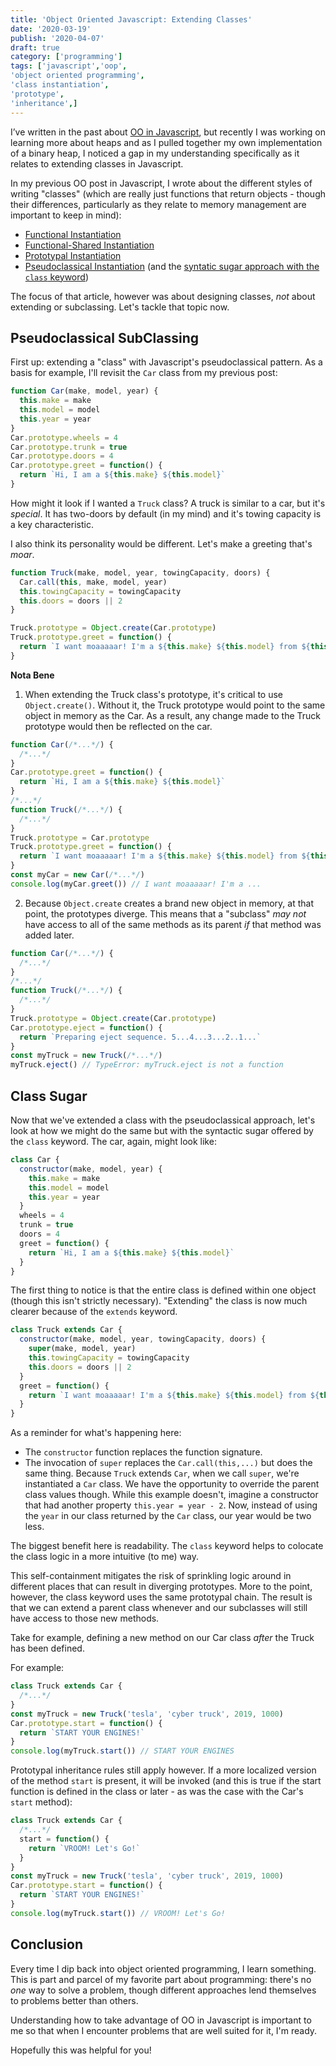```yaml
---
title: 'Object Oriented Javascript: Extending Classes'
date: '2020-03-19'
publish: '2020-04-07'
draft: true
category: ['programming']
tags: ['javascript','oop',
'object oriented programming',
'class instantiation',
'prototype',
'inheritance',]
---
```


I’ve written in the past about [OO in Javascript](../../2019-02-18/object-oriented-javascript/), but recently I was working on learning more about heaps and as I pulled together my own implementation of a binary heap, I noticed a gap in my understanding specifically as it relates to extending classes in Javascript.

In my previous OO post in Javascript, I wrote about the different styles of writing "classes" (which are really just functions that return objects - though their differences, particularly as they relate to memory management are important to keep in mind):

- [Functional Instantiation](../../blog/2019-02-18/object-oriented-javascript/#functional-instantiation-pattern)
- [Functional-Shared Instantiation](../../blog/2019-02-18/object-oriented-javascript/#functional-shared-instantiation-pattern)
- [Prototypal Instantiation](../../blog/2019-02-18/object-oriented-javascript/#prototypal-instantiation-pattern)
- [Pseudoclassical Instantiation](../../blog/2019-02-18/object-oriented-javascript/#pseudoclassical) (and the [syntatic sugar approach with the `class` keyword](https://stephencharlesweiss.com/blog/2019-02-18/object-oriented-javascript/#lets-add-sugar-es6-class-and-new))

The focus of that article, however was about designing classes, _not_ about extending or subclassing. Let's tackle that topic now.

## Pseudoclassical SubClassing

First up: extending a "class" with Javascript's pseudoclassical pattern. As a basis for example, I'll revisit the `Car` class from my previous post:

```javascript
function Car(make, model, year) {
  this.make = make
  this.model = model
  this.year = year
}
Car.prototype.wheels = 4
Car.prototype.trunk = true
Car.prototype.doors = 4
Car.prototype.greet = function() {
  return `Hi, I am a ${this.make} ${this.model}`
}
```

How might it look if I wanted a `Truck` class? A truck is similar to a car, but it's _special_. It has two-doors by default (in my mind) and it's towing capacity is a key characteristic.

I also think its personality would be different. Let's make a greeting that's _moar_.

```javascript
function Truck(make, model, year, towingCapacity, doors) {
  Car.call(this, make, model, year)
  this.towingCapacity = towingCapacity
  this.doors = doors || 2
}

Truck.prototype = Object.create(Car.prototype)
Truck.prototype.greet = function() {
  return `I want moaaaaar! I'm a ${this.make} ${this.model} from ${this.year}`
}
```

**Nota Bene**

1. When extending the Truck class's prototype, it's critical to use `Object.create()`. Without it, the Truck prototype would point to the same object in memory as the Car. As a result, any change made to the Truck prototype would then be reflected on the car.

```javascript
function Car(/*...*/) {
  /*...*/
}
Car.prototype.greet = function() {
  return `Hi, I am a ${this.make} ${this.model}`
}
/*...*/
function Truck(/*...*/) {
  /*...*/
}
Truck.prototype = Car.prototype
Truck.prototype.greet = function() {
  return `I want moaaaaar! I'm a ${this.make} ${this.model} from ${this.year}`
}
const myCar = new Car(/*...*/)
console.log(myCar.greet()) // I want moaaaaar! I'm a ...
```

2. Because `Object.create` creates a brand new object in memory, at that point, the prototypes diverge. This means that a "subclass" _may not_ have access to all of the same methods as its parent _if_ that method was added later.

```javascript
function Car(/*...*/) {
  /*...*/
}
/*...*/
function Truck(/*...*/) {
  /*...*/
}
Truck.prototype = Object.create(Car.prototype)
Car.prototype.eject = function() {
  return `Preparing eject sequence. 5...4...3...2..1...`
}
const myTruck = new Truck(/*...*/)
myTruck.eject() // TypeError: myTruck.eject is not a function
```

## Class Sugar

Now that we've extended a class with the pseudoclassical approach, let's look at how we might do the same but with the syntactic sugar offered by the `class` keyword. The car, again, might look like:

```javascript
class Car {
  constructor(make, model, year) {
    this.make = make
    this.model = model
    this.year = year
  }
  wheels = 4
  trunk = true
  doors = 4
  greet = function() {
    return `Hi, I am a ${this.make} ${this.model}`
  }
}
```

The first thing to notice is that the entire class is defined within one object (though this isn't strictly necessary). "Extending" the class is now much clearer because of the `extends` keyword.

```javascript
class Truck extends Car {
  constructor(make, model, year, towingCapacity, doors) {
    super(make, model, year)
    this.towingCapacity = towingCapacity
    this.doors = doors || 2
  }
  greet = function() {
    return `I want moaaaaar! I'm a ${this.make} ${this.model} from ${this.year}`
  }
}
```

As a reminder for what's happening here:

- The `constructor` function replaces the function signature.
- The invocation of `super` replaces the `Car.call(this,...)` but does the same thing. Because `Truck` extends `Car`, when we call `super`, we're instantiated a `Car` class. We have the opportunity to override the parent class values though. While this example doesn't, imagine a constructor that had another property `this.year = year - 2`. Now, instead of using the `year` in our class returned by the `Car` class, our year would be two less.

The biggest benefit here is readability. The `class` keyword helps to colocate the class logic in a more intuitive (to me) way.

This self-containment mitigates the risk of sprinkling logic around in different places that can result in diverging prototypes. More to the point, however, the class keyword uses the same prototypal chain. The result is that we can extend a parent class whenever and our subclasses will still have access to those new methods.

Take for example, defining a new method on our Car class _after_ the Truck has been defined.

For example:

```javascript
class Truck extends Car {
  /*...*/
}
const myTruck = new Truck('tesla', 'cyber truck', 2019, 1000)
Car.prototype.start = function() {
  return `START YOUR ENGINES!`
}
console.log(myTruck.start()) // START YOUR ENGINES
```

Prototypal inheritance rules still apply however. If a more localized version of the method `start` is present, it will be invoked (and this is true if the start function is defined in the class or later - as was the case with the Car's `start` method):

```javascript
class Truck extends Car {
  /*...*/
  start = function() {
    return `VROOM! Let's Go!`
  }
}
const myTruck = new Truck('tesla', 'cyber truck', 2019, 1000)
Car.prototype.start = function() {
  return `START YOUR ENGINES!`
}
console.log(myTruck.start()) // VROOM! Let's Go!
```

## Conclusion

Every time I dip back into object oriented programming, I learn something. This is part and parcel of my favorite part about programming: there's no _one_ way to solve a problem, though different approaches lend themselves to problems better than others.

Understanding how to take advantage of OO in Javascript is important to me so that when I encounter problems that are well suited for it, I'm ready.

Hopefully this was helpful for you!
